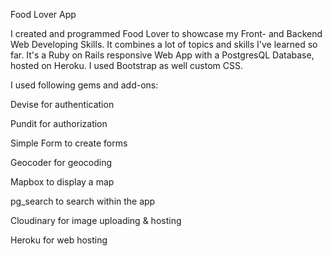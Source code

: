 Food Lover App

I created and programmed Food Lover to showcase my Front- and Backend Web Developing Skills.
It combines a lot of topics and skills I've learned so far. It's a Ruby on Rails responsive 
Web App with a PostgresQL Database, hosted on Heroku. I used Bootstrap as well custom CSS.

I used following gems and add-ons:

  Devise for authentication
  
  Pundit for authorization
  
  Simple Form to create forms
  
  Geocoder for geocoding
  
  Mapbox to display a map
  
  pg_search to search within the app
  
  Cloudinary for image uploading & hosting
  
  Heroku for web hosting
